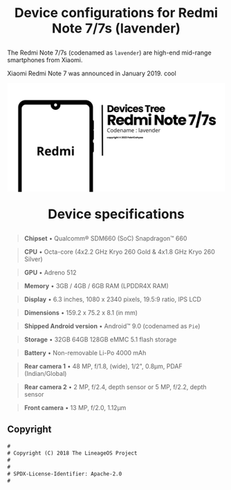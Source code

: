 <p align="center" style="font-size:30px"><b>Device configurations for Redmi Note 7/7s (lavender)</b></p>

The Redmi Note 7/7s (codenamed as ``lavender``) are high-end mid-range smartphones from Xiaomi.

Xiaomi Redmi Note 7 was announced in January 2019. cool

![image](https://raw.githubusercontent.com/FebriCahyaa/Png/main/devicetree.png)

<p align="center" style="font-size:30px"><b>Device specifications</b></p>

> **Chipset** • Qualcomm® SDM660 (SoC) Snapdragon™ 660 

> **CPU** • Octa-core (4x2.2 GHz Kryo 260 Gold & 4x1.8 GHz Kryo 260 Silver)

> **GPU** •	Adreno 512

> **Memory** • 3GB / 4GB / 6GB RAM (LPDDR4X RAM)

> **Display** • 6.3 inches, 1080 x 2340 pixels, 19.5:9 ratio, IPS LCD

> **Dimensions** • 159.2 x 75.2 x 8.1 (in mm)

> **Shipped Android version** •	Android™ 9.0 (codenamed as ``Pie``)

> **Storage** •	32GB 64GB 128GB eMMC 5.1 flash storage

> **Battery** •	Non-removable Li-Po 4000 mAh

> **Rear camera 1** • 48 MP, f/1.8, (wide), 1/2", 0.8µm, PDAF (Indian/Global) 

> **Rear camera 2** • 2 MP, f/2.4, depth sensor or 5 MP, f/2.2, depth sensor

> **Front camera** • 13 MP, f/2.0, 1.12µm

## Copyright

```
#
# Copyright (C) 2018 The LineageOS Project
#
#
# SPDX-License-Identifier: Apache-2.0
#